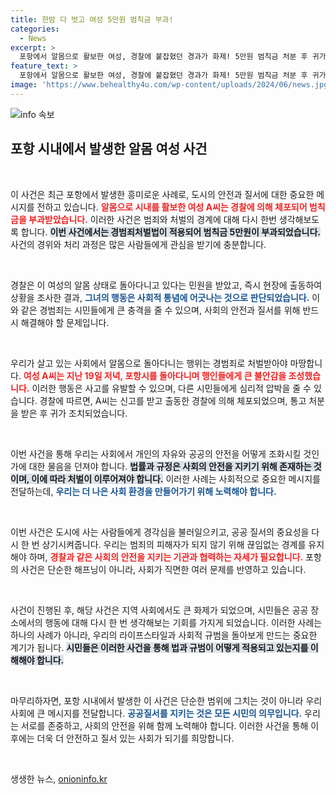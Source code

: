```yaml
---
title: 한밤 다 벗고 여성 5만원 범칙금 부과!
categories:
  - News
excerpt: >
  포항에서 알몸으로 활보한 여성, 경찰에 붙잡혔던 경과가 화제! 5만원 범칙금 처분 후 귀가한 그녀의 이유는 무엇일까? 궁금증을 자아내는 이 사건을 확인해보세요!
feature_text: >
  포항에서 알몸으로 활보한 여성, 경찰에 붙잡혔던 경과가 화제! 5만원 범칙금 처분 후 귀가한 그녀의 이유는 무엇일까? 궁금증을 자아내는 이 사건을 확인해보세요!
image: 'https://www.behealthy4u.com/wp-content/uploads/2024/06/news.jpg'
---
```


<p><img src="https://www.behealthy4u.com/wp-content/uploads/2024/06/news.jpg" alt="info 속보" /></p>

<h2 data-ke-size="size26">포항 시내에서 발생한 알몸 여성 사건</h2>

<p data-ke-size="size16">&nbsp;</p>

<p>이 사건은 최근 포항에서 발생한 흥미로운 사례로, 도시의 안전과 질서에 대한 중요한 메시지를 전하고 있습니다. <b><span style="color: #ee2323;">알몸으로 시내를 활보한 여성 A씨는 경찰에 의해 체포되어 범칙금을 부과받았습니다.</span></b> 이러한 사건은 범죄와 처벌의 경계에 대해 다시 한번 생각해보도록 합니다. <b><span style="background-color: #21538527;">이번 사건에서는 경범죄처벌법이 적용되어 범칙금 5만원이 부과되었습니다.</span></b> 사건의 경위와 처리 과정은 많은 사람들에게 관심을 받기에 충분합니다.</p>

<p data-ke-size="size16">&nbsp;</p>

<p>경찰은 이 여성의 알몸 상태로 돌아다니고 있다는 민원을 받았고, 즉시 현장에 출동하여 상황을 조사한 결과, <b><span style="color: #1a5490;">그녀의 행동은 사회적 통념에 어긋나는 것으로 판단되었습니다.</span></b> 이와 같은 경범죄는 시민들에게 큰 충격을 줄 수 있으며, 사회의 안전과 질서를 위해 반드시 해결해야 할 문제입니다.</p>

<p data-ke-size="size16">&nbsp;</p>

<p>우리가 살고 있는 사회에서 알몸으로 돌아다니는 행위는 경범죄로 처벌받아야 마땅합니다. <b><span style="color: #ee2323;">여성 A씨는 지난 19일 저녁, 포항시를 돌아다니며 행인들에게 큰 불안감을 조성했습니다.</span></b> 이러한 행동은 사고를 유발할 수 있으며, 다른 시민들에게 심리적 압박을 줄 수 있습니다. 경찰에 따르면, A씨는 신고를 받고 출동한 경찰에 의해 체포되었으며, 통고 처분을 받은 후 귀가 조치되었습니다.</p>

<p data-ke-size="size16">&nbsp;</p>

<p>이번 사건을 통해 우리는 사회에서 개인의 자유와 공공의 안전을 어떻게 조화시킬 것인가에 대한 물음을 던져야 합니다. <b><span style="background-color: #21538527;">법률과 규정은 사회의 안전을 지키기 위해 존재하는 것이며, 이에 따라 처벌이 이루어져야 합니다.</span></b> 이러한 사례는 사회적으로 중요한 메시지를 전달하는데, <b><span style="color: #1a5490;">우리는 더 나은 사회 환경을 만들어가기 위해 노력해야 합니다.</span></b></p>

<p data-ke-size="size16">&nbsp;</p>

<p>이번 사건은 도시에 사는 사람들에게 경각심을 불러일으키고, 공공 질서의 중요성을 다시 한 번 상기시켜줍니다. 우리는 범죄의 피해자가 되지 않기 위해 끊임없는 경계를 유지해야 하며, <b><span style="color: #ee2323;">경찰과 같은 사회의 안전을 지키는 기관과 협력하는 자세가 필요합니다.</span></b> 포항의 사건은 단순한 해프닝이 아니라, 사회가 직면한 여러 문제를 반영하고 있습니다. </p>

<p data-ke-size="size16">&nbsp;</p>

<p>사건이 진행된 후, 해당 사건은 지역 사회에서도 큰 화제가 되었으며, 시민들은 공공 장소에서의 행동에 대해 다시 한 번 생각해보는 기회를 가지게 되었습니다. 이러한 사례는 하나의 사례가 아니라, 우리의 라이프스타일과 사회적 규범을 돌아보게 만드는 중요한 계기가 됩니다. <b><span style="background-color: #21538527;">시민들은 이러한 사건을 통해 법과 규범이 어떻게 적용되고 있는지를 이해해야 합니다.</span></b></p>

<p data-ke-size="size16">&nbsp;</p>

<p>마무리하자면, 포항 시내에서 발생한 이 사건은 단순한 범위에 그치는 것이 아니라 우리 사회에 큰 메시지를 전달합니다. <b><span style="color: #1a5490;">공공질서를 지키는 것은 모든 시민의 의무입니다.</span></b> 우리는 서로를 존중하고, 사회의 안전을 위해 함께 노력해야 합니다. 이러한 사건을 통해 이후에는 더욱 더 안전하고 질서 있는 사회가 되기를 희망합니다. </p>

<p data-ke-size="size16">&nbsp;</p>
생생한 뉴스, <a href="https://onioninfo.kr" rel="dofollow">onioninfo.kr</a>


